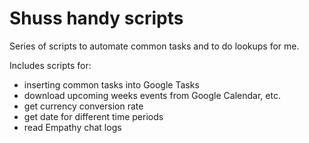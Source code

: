 # Shuss handy scripts

Series of scripts to automate common tasks and to do lookups for me.

Includes scripts for:
* inserting common tasks into Google Tasks
* download upcoming weeks events from Google Calendar, etc.
* get currency conversion rate
* get date for different time periods
* read Empathy chat logs
